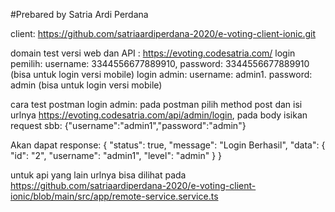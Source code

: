 #Prebared by Satria Ardi Perdana

client: https://github.com/satriaardiperdana-2020/e-voting-client-ionic.git

domain test versi web dan API : https://evoting.codesatria.com/
login pemilih: username: 3344556677889910, password: 3344556677889910 (bisa untuk login versi mobile)
login admin: username: admin1. password: admin (bisa untuk login versi mobile)


cara test postman login admin:
pada postman pilih method post dan isi urlnya https://evoting.codesatria.com/api/admin/login, pada body isikan request sbb:
{"username":"admin1","password":"admin"}

Akan dapat response:
{
    "status": true,
    "message": "Login Berhasil",
    "data": {
        "id": "2",
        "username": "admin1",
        "level": "admin"
    }
}

untuk api yang lain urlnya bisa dilihat pada https://github.com/satriaardiperdana-2020/e-voting-client-ionic/blob/main/src/app/remote-service.service.ts
